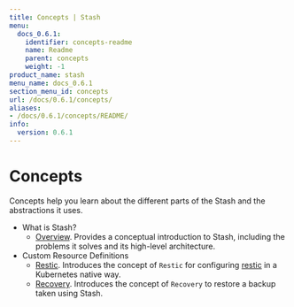 ```yaml
---
title: Concepts | Stash
menu:
  docs_0.6.1:
    identifier: concepts-readme
    name: Readme
    parent: concepts
    weight: -1
product_name: stash
menu_name: docs_0.6.1
section_menu_id: concepts
url: /docs/0.6.1/concepts/
aliases:
- /docs/0.6.1/concepts/README/
info:
  version: 0.6.1
---
```


# Concepts

Concepts help you learn about the different parts of the Stash and the abstractions it uses.

- What is Stash?
  - [Overview](/docs/0.6.1/concepts/what-is-stash/overview). Provides a conceptual introduction to Stash, including the problems it solves and its high-level architecture.
- Custom Resource Definitions
  - [Restic](/docs/0.6.1/concepts/crds/restic). Introduces the concept of `Restic` for configuring [restic](https://restic.net) in a Kubernetes native way.
  - [Recovery](/docs/0.6.1/concepts/crds/recovery). Introduces the concept of `Recovery` to restore a backup taken using Stash.
